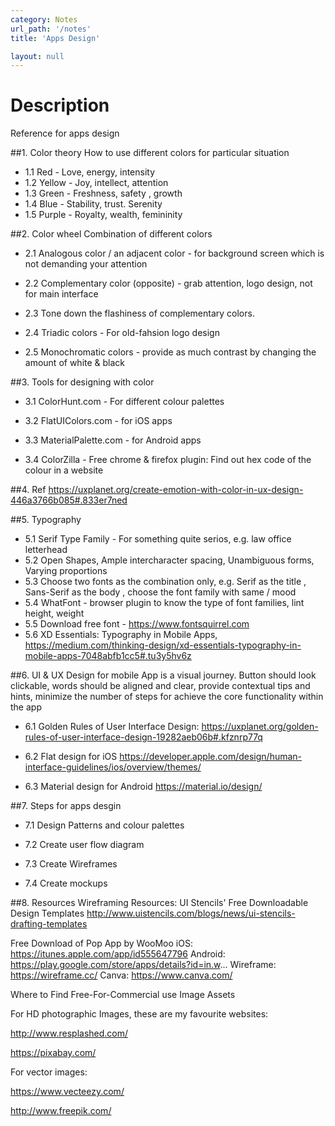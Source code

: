 ```yaml
---
category: Notes
url_path: '/notes'
title: 'Apps Design'

layout: null
---
```


# Description

Reference for apps design

##1. Color theory
How to use different colors for particular situation

+ 1.1 Red - Love, energy, intensity
+ 1.2 Yellow - Joy, intellect, attention
+ 1.3 Green - Freshness, safety , growth
+ 1.4 Blue - Stability, trust. Serenity
+ 1.5 Purple - Royalty, wealth, femininity

##2. Color wheel
Combination of different colors

+ 2.1 Analogous color / an adjacent color - for background screen which is not demanding your attention

+ 2.2 Complementary color (opposite) - grab attention, logo design, not for main interface

+ 2.3 Tone down the flashiness of complementary colors.

+ 2.4 Triadic colors - For old-fahsion logo design

+ 2.5 Monochromatic colors - provide as much contrast by changing the amount of white & black

##3. Tools for designing with color

+ 3.1 ColorHunt.com - For different colour palettes

+ 3.2 FlatUIColors.com - for iOS apps

+ 3.3 MaterialPalette.com - for Android apps

+ 3.4 ColorZilla - Free chrome  & firefox plugin: Find out hex code of the colour in a website

##4. Ref
https://uxplanet.org/create-emotion-with-color-in-ux-design-446a3766b085#.833er7ned

##5. Typography
+ 5.1 Serif Type Family - For something quite serios, e.g. law office letterhead
+ 5.2 Open Shapes, Ample intercharacter spacing, Unambiguous forms, Varying proportions
+ 5.3 Choose two fonts as the combination only, e.g. Serif as the title , Sans-Serif as the body , choose the font family with same /  mood
+ 5.4 WhatFont - browser plugin to know the type of font families, lint height, weight
+ 5.5 Download free font - https://www.fontsquirrel.com
+ 5.6 XD Essentials: Typography in Mobile Apps, https://medium.com/thinking-design/xd-essentials-typography-in-mobile-apps-7048abfb1cc5#.tu3y5hv6z

##6. UI &  UX Design for mobile
App is a visual journey. Button should look clickable, words should be aligned and clear,  provide contextual tips and hints, minimize the number of steps for achieve the core functionality within the app
+ 6.1 	Golden Rules of User Interface Design:
      	https://uxplanet.org/golden-rules-of-user-interface-design-19282aeb06b#.kfznrp77q

+ 6.2   Flat design for iOS
        https://developer.apple.com/design/human-interface-guidelines/ios/overview/themes/

+ 6.3   Material design for Android
        https://material.io/design/


##7. Steps for apps desgin

+ 7.1 Design Patterns and colour palettes

+ 7.2 Create user flow diagram

+ 7.3 Create Wireframes

+ 7.4 Create mockups


##8. Resources
Wireframing Resources: UI Stencils' Free Downloadable Design Templates
    http://www.uistencils.com/blogs/news/ui-stencils-drafting-templates

Free Download of Pop App by WooMoo
	iOS: https://itunes.apple.com/app/id555647796
	Android: https://play.google.com/store/apps/details?id=in.w...
	Wireframe: https://wireframe.cc/
    Canva: https://www.canva.com/
    
Where to Find Free-For-Commercial use Image Assets

For HD photographic Images, these are my favourite websites:

http://www.resplashed.com/

https://pixabay.com/

For vector images:

https://www.vecteezy.com/

http://www.freepik.com/

